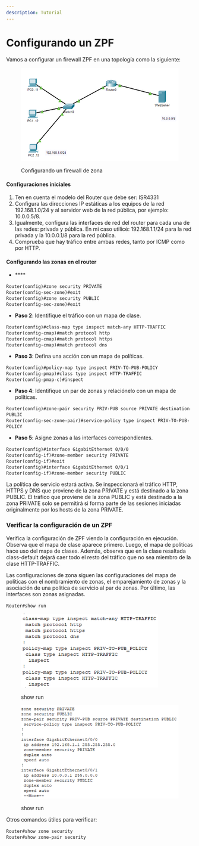 ```yaml
---
description: Tutorial
---
```


# Configurando un ZPF

Vamos a configurar un firewall ZPF en una topología como la siguiente:

&#x20;   &#x20;

<figure><img src="../../.gitbook/assets/image (2).png" alt=""><figcaption><p>Configurando un firewall de zona</p></figcaption></figure>

#### Configuraciones iniciales

1. Ten en cuenta el modelo del Router que debe ser: ISR4331&#x20;
2. Configura las direcciones IP estáticas a los equipos de la red 192.168.1.0/24 y al servidor web de la red pública, por ejemplo: 10.0.0.5/8. &#x20;
3. Igualmente, configura las interfaces de red del router para cada una de las redes: privada y pública. En mi caso utilicé: 192.168.1.1/24 para la red privada y la 10.0.0.1/8 para la red pública.
4. Comprueba que hay tráfico entre ambas redes, tanto por ICMP como por HTTP.

#### Configurando las zonas en el router&#x20;

* &#x20;****&#x20;

```
Router(config)#zone security PRIVATE
Router(config-sec-zone)#exit
Router(config)#zone security PUBLIC
Router(config-sec-zone)#exit
```

* **Paso 2**: Identifique el tráfico con un mapa de clase.

```
Router(config)#class-map type inspect match-any HTTP-TRAFFIC
Router(config-cmap)#match protocol http
Router(config-cmap)#match protocol https
Router(config-cmap)#match protocol dns
```

* **Paso 3**: Defina una acción con un mapa de políticas.

```
Router(config)#policy-map type inspect PRIV-TO-PUB-POLICY
Router(config-pmap)#class type inspect HTTP-TRAFFIC
Router(config-pmap-c)#inspect 
```

* **Paso 4**: Identifique un par de zonas y relaciónelo con un mapa de políticas.

```
Router(config)#zone-pair security PRIV-PUB source PRIVATE destination PUBLIC
Router(config-sec-zone-pair)#service-policy type inspect PRIV-TO-PUB-POLICY
```

* **Paso 5**: Asigne zonas a las interfaces correspondientes.

```
Router(config)#interface GigabitEthernet 0/0/0
Router(config-if)#zone-member security PRIVATE
Router(config-if)#exit
Router(config)#interface GigabitEthernet 0/0/1
Router(config-if)#zone-member security PUBLIC

```

La política de servicio estará activa. Se inspeccionará el tráfico HTTP, HTTPS y DNS que proviene de la zona PRIVATE y está destinado a la zona PUBLIC. El tráfico que proviene de la zona PUBLIC y está destinado a la zona PRIVATE solo se permitirá si forma parte de las sesiones iniciadas originalmente por los hosts de la zona PRIVATE.

### Verificar la configuración de un ZPF

Verifica la configuración de ZPF viendo la configuración en ejecución. Observa que el mapa de clase aparece primero. Luego, el mapa de políticas hace uso del mapa de clases. Además, observa que en la clase resaltada class-default dejará caer todo el resto del tráfico que no sea miembro de la clase HTTP-TRAFFIC.

Las configuraciones de zona siguen las configuraciones del mapa de políticas con el nombramiento de zonas, el emparejamiento de zonas y la asociación de una política de servicio al par de zonas. Por último, las interfaces son zonas asignadas.

```
Router#show run
```

<figure><img src="../../.gitbook/assets/image (18) (3).png" alt=""><figcaption><p>show run</p></figcaption></figure>

<figure><img src="../../.gitbook/assets/image (4) (1).png" alt=""><figcaption><p>show run</p></figcaption></figure>

Otros comandos útiles para verificar:

```
Router#show zone security 
Router#show zone-pair security
```
